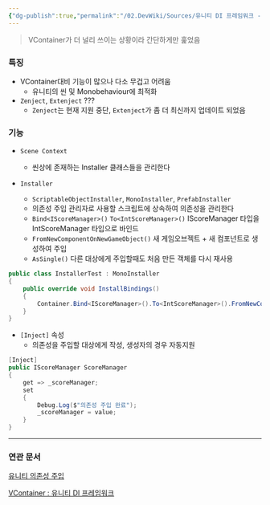 ```yaml
---
{"dg-publish":true,"permalink":"/02.DevWiki/Sources/유니티 DI 프레임워크 - Zenject, Extenject/","noteIcon":"","created":"2025-05-23T02:04:53.000+09:00","updated":"2025-07-19T22:58:36.000+09:00"}
---
```


> VContainer가 더 널리 쓰이는 상황이라 간단하게만 훑었음

### 특징
- VContainer대비 기능이 많으나 다소 무겁고 어려움
    - 유니티의 씬 및 Monobehaviour에 최적화
- `Zenject`, `Extenject` ???
    - `Zenject`는 현재 지원 중단, `Extenject`가 좀 더 최신까지 업데이트 되었음

### 기능
- `Scene Context`
    - 씬상에 존재하는 Installer 클래스들을 관리한다
    
- `Installer`
    
    - `ScriptableObjectInstaller`, `MonoInstaller`, `PrefabInstaller`
    - 의존성 주입 관리자로 사용할 스크립트에 상속하여 의존성을 관리한다
	- `Bind<IScoreManager>()` `To<IntScoreManager>()` IScoreManager 타입을 IntScoreManager 타입으로 바인드
	- `FromNewComponentOnNewGameObject()` 새 게임오브젝트 + 새 컴포넌트로 생성하여 주입
	- `AsSingle()` 다른 대상에게 주입할때도 처음 만든 객체를 다시 재사용

```csharp
public class InstallerTest : MonoInstaller
{
	public override void InstallBindings()
	{
		Container.Bind<IScoreManager>().To<IntScoreManager>().FromNewComponentOnNewGameObject().AsSingle();
	}
}
```

- `[Inject]` 속성
    - 의존성을 주입할 대상에게 작성, 생성자의 경우 자동지원
```csharp
[Inject]
public IScoreManager ScoreManager
{
	get => _scoreManager;
	set
	{
		Debug.Log($"의존성 주입 완료");
		_scoreManager = value;
	}
}
```
        

---

### 연관 문서

[유니티 의존성 주입](https://www.notion.so/17f858a4236480f989c4e367614b723d?pvs=21)

[VContainer : 유니티 DI 프레임워크](https://www.notion.so/VContainer-DI-194858a4236480ceb821e6e9dc292a7f?pvs=21)